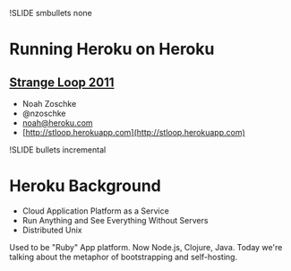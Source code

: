 !SLIDE smbullets none
# Running Heroku on Heroku #
## <a href="https://thestrangeloop.com/">Strange Loop 2011</a> ##

* Noah Zoschke
* @nzoschke
* noah@heroku.com
* [http://stloop.herokuapp.com](http://stloop.herokuapp.com)

!SLIDE bullets incremental
# Heroku Background #

* Cloud Application Platform as a Service
* Run Anything and See Everything Without Servers 
* Distributed Unix

<p class="notes">
Used to be "Ruby" App platform. Now Node.js, Clojure, Java. Today we're talking about the metaphor of bootstrapping and self-hosting.
</p>